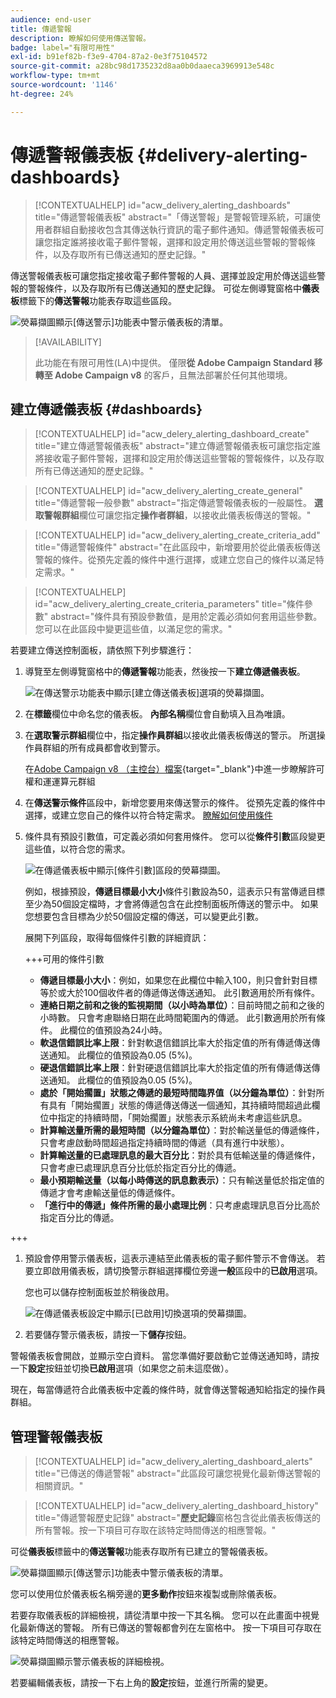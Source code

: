 ```yaml
---
audience: end-user
title: 傳遞警報
description: 瞭解如何使用傳送警報。
badge: label="有限可用性"
exl-id: b91ef82b-f3e9-4704-87a2-0e3f75104572
source-git-commit: a28bc98d1735232d8aa0b0daaeca3969913e548c
workflow-type: tm+mt
source-wordcount: '1146'
ht-degree: 24%

---
```


# 傳遞警報儀表板 {#delivery-alerting-dashboards}

>[!CONTEXTUALHELP]
>id="acw_delivery_alerting_dashboards"
>title="傳遞警報儀表板"
>abstract="「傳送警報」是警報管理系統，可讓使用者群組自動接收包含其傳送執行資訊的電子郵件通知。傳遞警報儀表板可讓您指定誰將接收電子郵件警報，選擇和設定用於傳送這些警報的警報條件，以及存取所有已傳送通知的歷史記錄。"

傳送警報儀表板可讓您指定接收電子郵件警報的人員、選擇並設定用於傳送這些警報的警報條件，以及存取所有已傳送通知的歷史記錄。 可從左側導覽窗格中&#x200B;**儀表板**&#x200B;標籤下的&#x200B;**傳送警報**&#x200B;功能表存取這些區段。

![熒幕擷圖顯示[傳送警示]功能表中警示儀表板的清單。](assets/alerting-dashboard-list.png)

>[!AVAILABILITY]
>
>此功能在有限可用性(LA)中提供。 僅限&#x200B;**從 Adobe Campaign Standard 移轉至 Adobe Campaign v8** 的客戶，且無法部署於任何其他環境。

## 建立傳遞儀表板 {#dashboards}

>[!CONTEXTUALHELP]
>id="acw_delery_alerting_dashboard_create"
>title="建立傳遞警報儀表板"
>abstract="建立傳遞警報儀表板可讓您指定誰將接收電子郵件警報，選擇和設定用於傳送這些警報的警報條件，以及存取所有已傳送通知的歷史記錄。"

>[!CONTEXTUALHELP]
>id="acw_delivery_alerting_create_general"
>title="傳遞警報一般參數"
>abstract="指定傳遞警報儀表板的一般屬性。 **選取警報群組**&#x200B;欄位可讓您指定&#x200B;**操作者群組**，以接收此儀表板傳送的警報。"

>[!CONTEXTUALHELP]
>id="acw_delivery_alerting_create_criteria_add"
>title="傳遞警報條件"
>abstract="在此區段中，新增要用於從此儀表板傳送警報的條件。從預先定義的條件中進行選擇，或建立您自己的條件以滿足特定需求。"

>[!CONTEXTUALHELP]
>id="acw_delivery_alerting_create_criteria_parameters"
>title="條件參數"
>abstract="條件具有預設參數值，是用於定義必須如何套用這些參數。您可以在此區段中變更這些值，以滿足您的需求。"

若要建立傳送控制面板，請依照下列步驟進行：

1. 導覽至左側導覽窗格中的&#x200B;**傳遞警報**&#x200B;功能表，然後按一下&#x200B;**建立傳遞儀表板**。

   ![在傳送警示功能表中顯示[建立傳送儀表板]選項的熒幕擷圖。](assets/alerting-dashboard.png)

1. 在&#x200B;**標籤**&#x200B;欄位中命名您的儀表板。 **內部名稱**&#x200B;欄位會自動填入且為唯讀。

1. 在&#x200B;**選取警示群組**&#x200B;欄位中，指定&#x200B;**操作員群組**&#x200B;以接收此儀表板傳送的警示。 所選操作員群組的所有成員都會收到警示。

   在[Adobe Campaign v8 （主控台）檔案](https://experienceleague.adobe.com/zh-hant/docs/campaign/campaign-v8/admin/permissions/gs-permissions){target="_blank"}中進一步瞭解許可權和運運算元群組

1. 在&#x200B;**傳送警示條件**&#x200B;區段中，新增您要用來傳送警示的條件。 從預先定義的條件中選擇，或建立您自己的條件以符合特定需求。 [瞭解如何使用條件](../msg/delivery-alerting-criteria.md)

1. 條件具有預設引數值，可定義必須如何套用條件。 您可以從&#x200B;**條件引數**&#x200B;區段變更這些值，以符合您的需求。

   ![在傳遞儀表板中顯示[條件引數]區段的熒幕擷圖。](assets/alerting-criteria-parameters.png)

   例如，根據預設，**傳遞目標最小大小**&#x200B;條件引數設為50，這表示只有當傳遞目標至少為50個設定檔時，才會將傳遞包含在此控制面板所傳送的警示中。 如果您想要包含目標為少於50個設定檔的傳送，可以變更此引數。

   展開下列區段，取得每個條件引數的詳細資訊：

   +++可用的條件引數

   * **傳遞目標最小大小**：例如，如果您在此欄位中輸入100，則只會針對目標等於或大於100個收件者的傳遞傳送傳送通知。 此引數適用於所有條件。
   * **連絡日期之前和之後的監視期間（以小時為單位）**：目前時間之前和之後的小時數。 只會考慮聯絡日期在此時間範圍內的傳遞。 此引數適用於所有條件。 此欄位的值預設為24小時。
   * **軟退信錯誤比率上限**：針對軟退信錯誤比率大於指定值的所有傳遞傳送傳送通知。 此欄位的值預設為0.05 (5%)。
   * **硬退信錯誤比率上限**：針對硬退信錯誤比率大於指定值的所有傳遞傳送傳送通知。 此欄位的值預設為0.05 (5%)。
   * **處於「開始擱置」狀態之傳遞的最短時間臨界值（以分鐘為單位）**：針對所有具有「開始擱置」狀態的傳遞傳送傳送一個通知，其持續時間超過此欄位中指定的持續時間，「開始擱置」狀態表示系統尚未考慮這些訊息。
   * **計算輸送量所需的最短時間（以分鐘為單位）**：對於輸送量低的傳遞條件，只會考慮啟動時間超過指定持續時間的傳遞（具有進行中狀態）。
   * **計算輸送量的已處理訊息的最大百分比**：對於具有低輸送量的傳遞條件，只會考慮已處理訊息百分比低於指定百分比的傳遞。
   * **最小預期輸送量（以每小時傳送的訊息數表示）**：只有輸送量低於指定值的傳遞才會考慮輸送量低的傳遞條件。
   * **「進行中的傳遞」條件所需的最小處理比例**：只考慮處理訊息百分比高於指定百分比的傳遞。

+++

1. 預設會停用警示儀表板，這表示連結至此儀表板的電子郵件警示不會傳送。 若要立即啟用儀表板，請切換警示群組選擇欄位旁邊&#x200B;**一般**&#x200B;區段中的&#x200B;**已啟用**&#x200B;選項。

   您也可以儲存控制面板並於稍後啟用。

   ![在傳遞儀表板設定中顯示[已啟用]切換選項的熒幕擷圖。](assets/alerting-dashboard-enable.png)

1. 若要儲存警示儀表板，請按一下&#x200B;**儲存**&#x200B;按鈕。

警報儀表板會開啟，並顯示空白資料。 當您準備好要啟動它並傳送通知時，請按一下&#x200B;**設定**&#x200B;按鈕並切換&#x200B;**已啟用**&#x200B;選項（如果您之前未這麼做）。

現在，每當傳遞符合此儀表板中定義的條件時，就會傳送警報通知給指定的操作員群組。

## 管理警報儀表板

>[!CONTEXTUALHELP]
>id="acw_delivery_alerting_dashboard_alerts"
>title="已傳送的傳遞警報"
>abstract="此區段可讓您視覺化最新傳送警報的相關資訊。"

>[!CONTEXTUALHELP]
>id="acw_delivery_alerting_dashboard_history"
>title="傳遞警報歷史記錄"
>abstract="**歷史記錄**&#x200B;窗格包含從此儀表板傳送的所有警報。按一下項目可存取在該特定時間傳送的相應警報。"

可從&#x200B;**儀表板**&#x200B;標籤中的&#x200B;**傳送警報**&#x200B;功能表存取所有已建立的警報儀表板。

![熒幕擷圖顯示[傳送警示]功能表中警示儀表板的清單。](assets/alerting-dashboard-list.png)

您可以使用位於儀表板名稱旁邊的&#x200B;**更多動作**&#x200B;按鈕來複製或刪除儀表板。

若要存取儀表板的詳細檢視，請從清單中按一下其名稱。 您可以在此畫面中視覺化最新傳送的警報。 所有已傳送的警報都會列在左窗格中。 按一下項目可存取在該特定時間傳送的相應警報。

![熒幕擷圖顯示警示儀表板的詳細檢視。](assets/alerting-dashboard-details.png)

若要編輯儀表板，請按一下右上角的&#x200B;**設定**&#x200B;按鈕，並進行所需的變更。